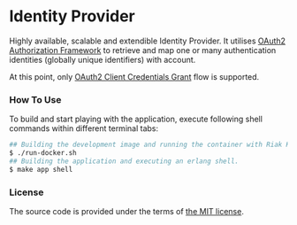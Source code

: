 # Identity Provider

Highly available, scalable and extendible Identity Provider.
It utilises [OAuth2 Authorization Framework][rfc6749] to retrieve and map
one or many authentication identities (globally unique identifiers)
with account.

At this point, only [OAuth2 Client Credentials Grant][rfc6749-client-credentials] flow is supported.



### How To Use

To build and start playing with the application,
execute following shell commands within different terminal tabs:

```bash
## Building the development image and running the container with Riak KV within it..
$ ./run-docker.sh
## Building the application and executing an erlang shell.
$ make app shell
```



### License

The source code is provided under the terms of [the MIT license][license].

[license]:http://www.opensource.org/licenses/MIT
[rfc6749]:https://tools.ietf.org/html/rfc6749
[rfc6749-client-credentials]:https://tools.ietf.org/html/rfc6749#section-4.4
